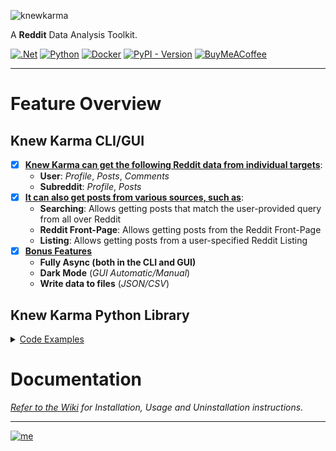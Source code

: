 ![knewkarma](https://github.com/bellingcat/knewkarma/assets/74001397/45262d9d-6633-418d-9ace-7c3c88b5ca36)


A **Reddit** Data Analysis Toolkit.

[![.Net](https://img.shields.io/badge/Visual%20Basic%20.NET-5C2D91?style=flat&logo=.net&logoColor=white)](https://github.com/search?q=repo%3Abellingcat%2Fknewkarma++language%3A%22Visual+Basic+.NET%22&type=code) [![Python](https://img.shields.io/badge/Python-3670A0?style=flat&logo=python&logoColor=ffdd54)](https://github.com/search?q=repo%3Abellingcat%2Fknewkarma++language%3APython&type=code) [![Docker](https://img.shields.io/badge/Dockefile-%230db7ed.svg?style=flat&logo=docker&logoColor=white)](https://github.com/search?q=repo%3Abellingcat%2Fknewkarma++language%3ADockerfile&type=code) [![PyPI - Version](https://img.shields.io/pypi/v/knewkarma?style=flat&logo=pypi&logoColor=ffdd54&label=PyPI&labelColor=3670A0&color=3670A0)](https://pypi.org/project/knewkarma)  [![BuyMeACoffee](https://img.shields.io/badge/Buy%20Me%20a%20Coffee-ffdd00?style=flat&logo=buy-me-a-coffee&logoColor=black)](https://buymeacoffee.com/_rly0nheart)
***

# Feature Overview

## Knew Karma CLI/GUI

- [x] **<ins>Knew Karma can get the following Reddit data from individual targets</ins>**:
    * **User**: *Profile*, *Posts*, *Comments*
    * **Subreddit**: *Profile*, *Posts*
- [x] **<ins>It can also get posts from various sources, such as</ins>**:
    * **Searching**: Allows getting posts that match the user-provided query from all over Reddit
    * **Reddit Front-Page**: Allows getting posts from the Reddit Front-Page
    * **Listing**: Allows getting posts from a user-specified Reddit Listing
- [x] **<ins>Bonus Features</ins>**
    * **Fully Async (both in the CLI and GUI)**
    * **Dark Mode** (*GUI Automatic/Manual*)
    * **Write data to files** (*JSON/CSV*)

## Knew Karma Python Library

<details>
    <summary style="text-decoration: underline;">Code Examples</summary>

### Get User Data

```python
import asyncio
import aiohttp
from knewkarma import RedditUser


# Define an asynchronous function to fetch User
async def async_user(username: str, data_timeframe: str, data_limit: int, data_sort: str):
    # Initialize a RedditUser object with the specified username, data timeframe, limit, and sorting criteria
    user = RedditUser(username=username, data_timeframe=data_timeframe, data_limit=data_limit, data_sort=data_sort)

    # Establish an asynchronous HTTP session
    async with aiohttp.ClientSession() as session:
        # Fetch user's profile
        profile = await user.profile(session=session)

        # Fetch user's posts
        posts = await user.posts(session=session)

        # Fetch user's comments
        comments = await user.comments(session=session)

        print(profile)
        print(posts)
        print(comments)


# Run the asynchronous function with a specified username, data limit, and sorting parameter
# timeframes: ["all", "hour", "day", "month", "year"]
# sorting: ["all", "controversial", "new", "top", "best", "hot", "rising"]
asyncio.run(async_user(username="automoderator", data_timeframe="year", data_limit=100, data_sort="all"))
```

### Get Subreddit Data

````python
import asyncio
import aiohttp
from knewkarma import RedditSub


async def async_subreddit(subreddit_name: str, data_timeframe: str, data_limit: int, data_sort: str):
    # Initialize a RedditSub object with the specified subreddit, data timeframe, limit, and sorting criteria
    subreddit = RedditSub(
        subreddit=subreddit_name, data_timeframe=data_timeframe, data_limit=data_limit, data_sort=data_sort
    )

    # Create an asynchronous HTTP session
    async with aiohttp.ClientSession() as session:
        # Fetch subreddit's profile
        profile = await subreddit.profile(session=session)

        # Fetch subreddit's posts
        posts = await subreddit.posts(session=session)

        print(profile)
        print(posts)


# Run the asynchronous function with specified subreddit name, data limit, and sorting criteria
# timeframes: ["all", "hour", "day", "month", "year"]
# sorting: ["all", "controversial", "new", "top", "best", "hot", "rising"]
asyncio.run(
    async_subreddit(subreddit_name="MachineLearning", data_timeframe="year", data_limit=100, data_sort="top")
)
````

### Get Posts

```python
import asyncio
import aiohttp
from knewkarma import RedditPosts


async def async_posts(timeframe: str, limit: int, sort: str):
    # Initialize RedditPosts with the specified timeframe, limit and sorting criteria
    posts = RedditPosts(timeframe=timeframe, limit=limit, sort=sort)

    # Create an asynchronous HTTP session
    async with aiohttp.ClientSession() as session:
        # Fetch front page posts
        front_page_posts = await posts.front_page(session=session)
        # Fetch posts from a specified listing ('best')
        listing_posts = await posts.listing(listings_name="best", session=session)
        # Fetch posts that match the specified search query 'covid-19'
        search_results = await posts.search(query="covid-19", session=session)

        print(front_page_posts)
        print(listing_posts)
        print(search_results)


# Run the asynchronous function with a specified limit and sorting parameter
# timeframes: ["all", "hour", "day", "month", "year"]
# sorting: ["all", "controversial", "new", "top", "best", "hot", "rising"]
asyncio.run(async_posts(timeframe="year", limit=100, sort="all"))
```

</details>

# Documentation

*[Refer to the Wiki](https://github.com/bellingcat/knewkarma/wiki) for Installation, Usage and Uninstallation
instructions.*
***
[![me](https://github.com/bellingcat/knewkarma/assets/74001397/efd19c7e-9840-4969-b33c-04087e73e4da)](https://about.me/rly0nheart)

